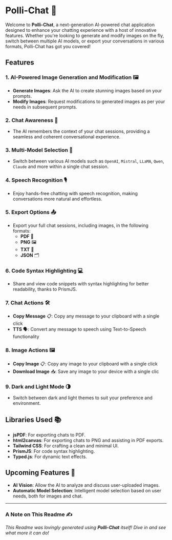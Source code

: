 # Polli-Chat 🐝

Welcome to **Polli-Chat**, a next-generation AI-powered chat application designed to enhance your chatting experience with a host of innovative features. Whether you're looking to generate and modify images on the fly, switch between multiple AI models, or export your conversations in various formats, Polli-Chat has got you covered!

## Features

### 1. **AI-Powered Image Generation and Modification** 🖼️
   - **Generate Images**: Ask the AI to create stunning images based on your prompts.
   - **Modify Images**: Request modifications to generated images as per your needs in subsequent prompts.

### 2. **Chat Awareness** 💬
   - The AI remembers the context of your chat sessions, providing a seamless and coherent conversational experience.

### 3. **Multi-Model Selection** 🔄
   - Switch between various AI models such as `OpenAI`, `Mistral`, `LLaMA`, `Qwen`, `Claude` and more within a single chat session.

### 4. **Speech Recognition** 🎙️
   - Enjoy hands-free chatting with speech recognition, making conversations more natural and effortless.

### 5. **Export Options** 📤
   - Export your full chat sessions, including images, in the following formats:
     - **PDF** 📄
     - **PNG** 🖼️
     - **TXT** 📄
     - **JSON** 🗂️

### 6. **Code Syntax Highlighting** 💻
   - Share and view code snippets with syntax highlighting for better readability, thanks to PrismJS.

### 7. **Chat Actions** 🛠️
   - **Copy Message** 📋: Copy any message to your clipboard with a single click
   - **TTS** 🗣️: Convert any message to speech using Text-to-Speech functionality

### 8. **Image Actions** 🖼️
   - **Copy Image** 📋: Copy any image to your clipboard with a single click
   - **Download Image** 📥: Save any image to your device with a single clic

### 9. **Dark and Light Mode** 🌗
   - Switch between dark and light themes to suit your preference and environment.

## Libraries Used 📚
- **jsPDF**: For exporting chats to PDF.
- **html2canvas**: For exporting chats to PNG and assisting in PDF exports.
- **Tailwind CSS**: For crafting a clean and minimal UI.
- **PrismJS**: For code syntax highlighting.
- **Typed.js**: For dynamic text effects.

## Upcoming Features 🚀
- **AI Vision**: Allow the AI to analyze and discuss user-uploaded images.
- **Automatic Model Selection**: Intelligent model selection based on user needs, both for images and chat.

---

### A Note on This Readme ✍️

*This Readme was lovingly generated using **Polli-Chat** itself! Dive in and see what more it can do!*